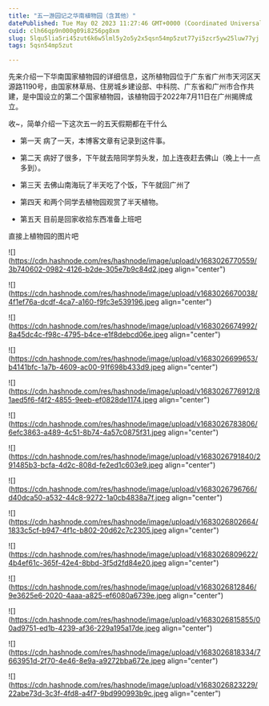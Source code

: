 ```yaml
---
title: "五一游园记之华南植物园（含其他）"
datePublished: Tue May 02 2023 11:27:46 GMT+0000 (Coordinated Universal Time)
cuid: clh66qp9n000g09i8256pg8xm
slug: 5lqu5lia5ri45zut6k6w5lml5y2o5y2x5qsn54mp5zut77yi5zcr5yw25luw77yj
tags: 5qsn54mp5zut

---
```


先来介绍一下华南国家植物园的详细信息，这所植物园位于广东省广州市天河区天源路1190号，由国家林草局、住房城乡建设部、中科院、广东省和广州市合作共建，是中国设立的第二个国家植物园，该植物园于2022年7月11日在广州揭牌成立。

收~，简单介绍一下这次五一的五天假期都在干什么

* 第一天 病了一天，本博客文章有记录到这件事。
    
* 第二天 病好了很多，下午就去陪同学剪头发，加上连夜赶去佛山（晚上十一点多到）。
    
* 第三天 去佛山南海玩了半天吃了个饭，下午就回广州了
    
* 第四天 和两个同学去植物园观赏了半天植物。
    
* 第五天 目前是回家收拾东西准备上班吧
    

直接上植物园的图片吧

![](https://cdn.hashnode.com/res/hashnode/image/upload/v1683026770559/3b740602-0982-4126-b2de-305e7b9c84d2.jpeg align="center")

![](https://cdn.hashnode.com/res/hashnode/image/upload/v1683026670038/4f1ef76a-dcdf-4ca7-a160-f9fc3e539196.jpeg align="center")

![](https://cdn.hashnode.com/res/hashnode/image/upload/v1683026674992/8a45dc4c-f98c-4795-b4ce-e1f8debcd06e.jpeg align="center")

![](https://cdn.hashnode.com/res/hashnode/image/upload/v1683026699653/b4141bfc-1a7b-4609-ac00-91f698b433d9.jpeg align="center")

![](https://cdn.hashnode.com/res/hashnode/image/upload/v1683026776912/81aed5f6-f4f2-4855-9eeb-ef0828de1174.jpeg align="center")

![](https://cdn.hashnode.com/res/hashnode/image/upload/v1683026783806/6efc3863-a489-4c51-8b74-4a57c0875f31.jpeg align="center")

![](https://cdn.hashnode.com/res/hashnode/image/upload/v1683026791840/291485b3-bcfa-4d2c-808d-fe2ed1c603e9.jpeg align="center")

![](https://cdn.hashnode.com/res/hashnode/image/upload/v1683026796766/d40dca50-a532-44c8-9272-1a0cb4838a7f.jpeg align="center")

![](https://cdn.hashnode.com/res/hashnode/image/upload/v1683026802664/1833c5cf-b947-4f1c-b802-20d62c7c2305.jpeg align="center")

![](https://cdn.hashnode.com/res/hashnode/image/upload/v1683026809622/4b4ef61c-365f-42e4-8bbd-3f5d2fd84e20.jpeg align="center")

![](https://cdn.hashnode.com/res/hashnode/image/upload/v1683026812846/9e3625e6-2020-4aaa-a825-ef6080a6739e.jpeg align="center")

![](https://cdn.hashnode.com/res/hashnode/image/upload/v1683026815855/00ad9751-ed1b-4239-af36-229a195a17de.jpeg align="center")

![](https://cdn.hashnode.com/res/hashnode/image/upload/v1683026818334/7663951d-2f70-4e46-8e9a-a9272bba672e.jpeg align="center")

![](https://cdn.hashnode.com/res/hashnode/image/upload/v1683026823229/22abe73d-3c3f-4fd8-a4f7-9bd990993b9c.jpeg align="center")